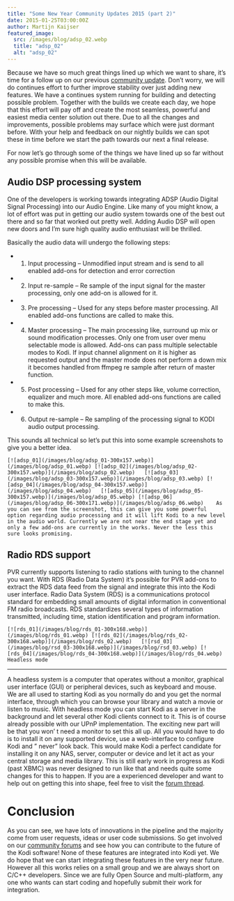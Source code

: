 ```yaml
---
title: "Some New Year Community Updates 2015 (part 2)"
date: 2015-01-25T03:00:00Z
author: Martijn Kaijser
featured_image:
  src: /images/blog/adsp_02.webp
  title: "adsp_02"
  alt: "adsp_02"
---
```


Because we have so much great things lined up which we want to share, it’s time for a follow up on our previous [community update](/article/some-new-year-community-updates-2015). Don’t worry, we will do continues effort to further improve stability over just adding new features. We have a continues system running for building and detecting possible problem. Together with the builds we create each day, we hope that this effort will pay off and create the most seamless, powerful and easiest media center solution out there. Due to all the changes and improvements, possible problems may surface which were just dormant before. With your help and feedback on our nightly builds we can spot these in time before we start the path towards our next a final release.

For now let’s go through some of the things we have lined up so far without any possible promise when this will be available.

## Audio DSP processing system

One of the developers is working towards integrating ADSP (Audio Digital Signal Processing) into our Audio Engine. Like many of you might know, a lot of effort was put in getting our audio system towards one of the best out there and so far that worked out pretty well. Adding Audio DSP will open new doors and I’m sure high quality audio enthusiast will be thrilled.

Basically the audio data will undergo the following steps:

- 1.  Input processing – Unmodified input stream and is send to all enabled add-ons for detection and error correction
- 2.  Input re-sample – Re sample of the input signal for the master processing, only one add-on is allowed for it.
- 3.  Pre processing – Used for any steps before master processing. All enabled add-ons functions are called to make this.
- 4.  Master processing – The main processing like, surround up mix or sound modification processes. Only one from user over menu selectable mode is allowed. Add-ons can pass multiple selectable modes to Kodi. If input channel alignment on it is higher as requested output and the master mode does not perform a down mix it becomes handled from ffmpeg re sample after return of master function.
- 5.  Post processing – Used for any other steps like, volume correction, equalizer and much more. All enabled add-ons functions are called to make this.
- 6.  Output re-sample – Re sampling of the processing signal to KODI audio output processing.

This sounds all technical so let’s put this into some example screenshots to give you a better idea.

    [![adsp_01](/images/blog/adsp_01-300x157.webp)](/images/blog/adsp_01.webp) [![adsp_02](/images/blog/adsp_02-300x157.webp)](/images/blog/adsp_02.webp)   [![adsp_03](/images/blog/adsp_03-300x157.webp)](/images/blog/adsp_03.webp) [![adsp_04](/images/blog/adsp_04-300x157.webp)](/images/blog/adsp_04.webp)   [![adsp_05](/images/blog/adsp_05-300x157.webp)](/images/blog/adsp_05.webp) [![adsp_06](/images/blog/adsp_06-300x171.webp)](/images/blog/adsp_06.webp)    As you can see from the screenshot, this can give you some powerful option regarding audio processing and it will lift Kodi to a new level in the audio world. Currently we are not near the end stage yet and only a few add-ons are currently in the works. Never the less this sure looks promising.

## Radio RDS support

PVR currently supports listening to radio stations with tuning to the channel you want. With RDS (Radio Data System) it’s possible for PVR add-ons to extract the RDS data feed from the signal and integrate this into the Kodi user interface. Radio Data System (RDS) is a communications protocol standard for embedding small amounts of digital information in conventional FM radio broadcasts. RDS standardizes several types of information transmitted, including time, station identification and program information.

    [![rds_01](/images/blog/rds_01-300x168.webp)](/images/blog/rds_01.webp) [![rds_02](/images/blog/rds_02-300x168.webp)](/images/blog/rds_02.webp)   [![rsd_03](/images/blog/rsd_03-300x168.webp)](/images/blog/rsd_03.webp) [![rds_04](/images/blog/rds_04-300x168.webp)](/images/blog/rds_04.webp)    Headless mode

---

A headless system is a computer that operates without a monitor, graphical user interface (GUI) or peripheral devices, such as keyboard and mouse. We are all used to starting Kodi as you normally do and you get the normal interface, through which you can browse your library and watch a movie or listen to music. With headless mode you can start Kodi as a server in the background and let several other Kodi clients connect to it. This is of course already possible with our UPnP implementation. The exciting new part will be that you won’ t need a monitor to set this all up. All you would have to do is to install it on any supported device, use a web-interface to configure Kodi and ” never” look back. This would make Kodi a perfect candidate for installing it on any NAS, server, computer or device and let it act as your central storage and media library. This is still early work in progress as Kodi (past XBMC) was never designed to run like that and needs quite some changes for this to happen. If you are a experienced developer and want to help out on getting this into shape, feel free to visit the [forum thread](https://forum.kodi.tv/showthread.php?tid=212061).

# **Conclusion**

As you can see, we have lots of innovations in the pipeline and the majority come from user requests, ideas or user code submissions. So get involved on our [community forums](https://forum.kodi.tv/) and see how you can contribute to the future of the Kodi software! None of these features are integrated into Kodi yet. We do hope that we can start integrating these features in the very near future. However all this works relies on a small group and we are always short on C/C++ developers. Since we are fully Open Source and multi-platform, any one who wants can start coding and hopefully submit their work for integration.

